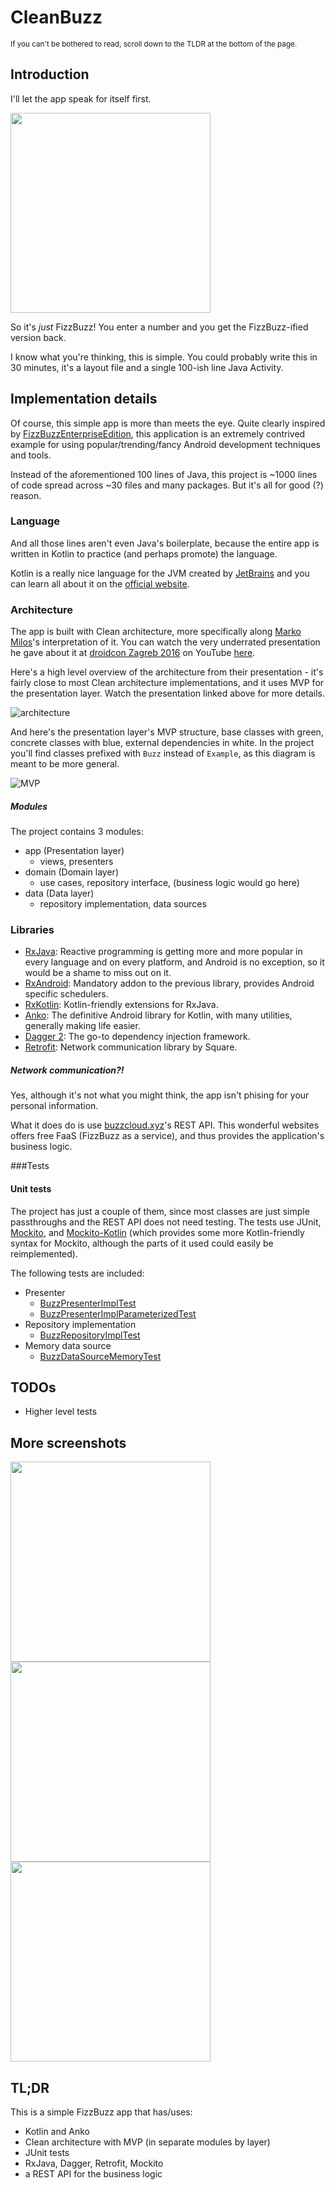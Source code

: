 # CleanBuzz
<sup>If you can't be bothered to read, scroll down to the TLDR at the bottom of the page.</sup>

## Introduction

I'll let the app speak for itself first.

<img src="https://raw.githubusercontent.com/zsmb13/CleanBuzz/master/docs/15.png" width="320">

So it's *just* FizzBuzz! You enter a number and you get the FizzBuzz-ified version back.

I know what you're thinking, this is simple. You could probably write this in 30 minutes, it's a layout file and a single 100-ish line Java Activity.

## Implementation details
Of course, this simple app is more than meets the eye. Quite clearly inspired by [FizzBuzzEnterpriseEdition](https://github.com/EnterpriseQualityCoding/FizzBuzzEnterpriseEdition), this application is an extremely contrived example for using popular/trending/fancy Android development techniques and tools.

Instead of the aforementioned 100 lines of Java, this project is ~1000 lines of code spread across ~30 files and many packages. But it's all for good (?) reason.

### Language
And all those lines aren't even Java's boilerplate, because the entire app is written in Kotlin to practice (and perhaps promote) the language.

Kotlin is a really nice language for the JVM created by [JetBrains](https://www.jetbrains.com/) and you can learn all about it on the [official website](http://kotlinlang.org/).

### Architecture
The app is built with Clean architecture, more specifically along [Marko Milos](https://github.com/MarkoMilos)'s interpretation of it. You can watch the very underrated presentation he gave about it at [droidcon Zagreb 2016](http://droidcon.hr/) on YouTube [here](https://www.youtube.com/watch?v=3Mq5newPdck).

Here's a high level overview of the architecture from their presentation - it's fairly close to most Clean architecture implementations, and it uses MVP for the presentation layer. Watch the presentation linked above for more details.

![architecture](https://raw.githubusercontent.com/zsmb13/CleanBuzz/master/docs/architecture.PNG)

And here's the presentation layer's MVP structure, base classes with green, concrete classes with blue, external dependencies in white.
In the project you'll find classes prefixed with `Buzz` instead of `Example`, as this diagram is meant to be more general.

![MVP](https://raw.githubusercontent.com/zsmb13/CleanBuzz/master/docs/MVP.png)

##### Modules
The project contains 3 modules:
 - app (Presentation layer)
    - views, presenters
 - domain (Domain layer)
    - use cases, repository interface, (business logic would go here)
 - data (Data layer)
    - repository implementation, data sources

### Libraries
- [RxJava](https://github.com/ReactiveX/RxJava): Reactive programming is getting more and more popular in every language and on every platform, and Android is no exception, so it would be a shame to miss out on it.
- [RxAndroid](https://github.com/ReactiveX/RxAndroid): Mandatory addon to the previous library, provides Android specific schedulers.
- [RxKotlin](https://github.com/ReactiveX/RxKotlin): Kotlin-friendly extensions for RxJava.
- [Anko](https://github.com/Kotlin/anko): The definitive Android library for Kotlin, with many utilities, generally making life easier.
- [Dagger 2](https://google.github.io/dagger/):  The go-to dependency injection framework.
- [Retrofit](https://square.github.io/retrofit/): Network communication library by Square.

##### Network communication?!
Yes, although it's not what you might think, the app isn't phising for your personal information.

What it does do is use [buzzcloud.xyz](http://buzzcloud.xyz/)'s REST API. This wonderful websites offers free FaaS (FizzBuzz as a service), and thus provides the application's business logic.

###Tests

#### Unit tests
The project has just a couple of them, since most classes are just simple passthroughs and the REST API does not need testing. The tests use JUnit, [Mockito](http://site.mockito.org/), and [Mockito-Kotlin](https://github.com/nhaarman/mockito-kotlin) (which provides some more Kotlin-friendly syntax for Mockito, although the parts of it used could easily be reimplemented).

The following tests are included:
- Presenter
    - [BuzzPresenterImplTest](https://github.com/zsmb13/CleanBuzz/blob/master/app/src/test/kotlin/co/zsmb/example/cleanbuzz/presentation/BuzzPresenterImplTest.kt)
    - [BuzzPresenterImplParameterizedTest](https://github.com/zsmb13/CleanBuzz/blob/master/app/src/test/kotlin/co/zsmb/example/cleanbuzz/presentation/BuzzPresenterImplParameterizedTest.kt)
- Repository implementation
    - [BuzzRepositoryImplTest](https://github.com/zsmb13/CleanBuzz/blob/master/data/src/test/kotlin/co/zsmb/example/cleanbuzz/data/BuzzRepositoryImplTest.kt)
- Memory data source
    - [BuzzDataSourceMemoryTest](https://github.com/zsmb13/CleanBuzz/blob/master/data/src/test/kotlin/co/zsmb/example/cleanbuzz/data/BuzzDataSourceMemoryTest.kt)

## TODOs
- Higher level tests

## More screenshots
<img src="https://raw.githubusercontent.com/zsmb13/CleanBuzz/master/docs/5.png" width="320">
<img src="https://raw.githubusercontent.com/zsmb13/CleanBuzz/master/docs/8.png" width="320">
<img src="https://raw.githubusercontent.com/zsmb13/CleanBuzz/master/docs/9.png" width="320">

## TL;DR
This is a simple FizzBuzz app that has/uses:
- Kotlin and Anko
- Clean architecture with MVP (in separate modules by layer)
- JUnit tests
- RxJava, Dagger, Retrofit, Mockito
- a REST API for the business logic
